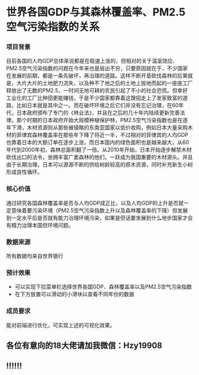 # 世界各国GDP与其森林覆盖率、PM2.5空气污染指数的关系

### 项目背景
目前各国的人均GDP总体来说都是在稳速上涨的，但相对的关于温室效应、PM2.5空气污染指数的问题在今年来也是层出不穷，只要原因就在于，不少国家在发展的前期，都是一条先破坏，再治理的道路。这样不断开垦砍伐森林的后果就是，大片大片的土地肥力流失，以及种不了地之后的土地上拔地而起的一座座工厂释放出了无数的PM2.5，一时间无地可耕的农民引起了不小的社会恐慌。但幸好工业化的工厂比种田更能赚钱，于是不少国家都靠着这馊招走上了发家致富的道路，比如日本就是其中之一。而在破坏环境之后它们并没有忘记治理，在60年代，日本政府颁布了专门的《林业法》，并且在之后的几十年内陆续更新完善法律。那个时期的日本政府开始大规模种植保护林，PM2.5空气污染指数也是在逐年下滑，木材资源则从那些被侵略的东南亚国家以低价收购，例如日本大量采购木材的菲律宾森林覆盖率在那些年下降了将近一半，不过相对的菲律宾的人均GDP也靠着日本的大额订单在逐步上涨，而日本国内的绿色面积也是越来越大，从60年代到2000年初，森林总面积翻了一倍。从2010年开始，日本开始逐步解禁木材砍伐出口的法令，坐拥丰富广袤森林的他们，一跃成为我国重要的木材源头。并且由于长期治理，日本可以源源不断的供给树龄较高的原木资源，同时补充新生小树形成良性循环。

### 核心价值
通过研究各国森林覆盖率是否与人均GDP成正比，以及人均GDP的上升是否就一定意味着要污染环境（PM2.5空气污染指数上升以及森林覆盖率的下降）但发展到一定水平后是否就有能力治理环境污染，如果是但话要发展到什么地步国家才会有精力治理本国但环境问题。

### 数据来源
所有数据均来自世界银行

### 预计效果
* 可以实现下拉菜单栏选择世界各国GDP、森林覆盖率以及PM2.5空气污染指数  
* 在下方放置可以滑动的小滑块以查看不同年份的数据

### 成员要求
能对前端进行优化，可实现上述的可视化效果。

## 各位有意向的18大佬请加我微信：Hzy19908  
## !!!!!!
